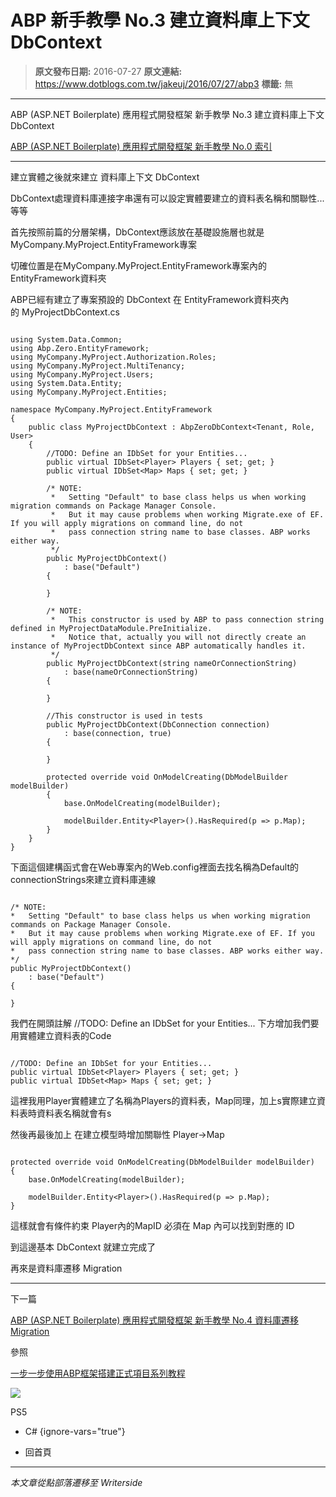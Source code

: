 # ABP 新手教學 No.3 建立資料庫上下文 DbContext

> **原文發布日期:** 2016-07-27
> **原文連結:** https://www.dotblogs.com.tw/jakeuj/2016/07/27/abp3
> **標籤:** 無

---

ABP (ASP.NET Boilerplate) 應用程式開發框架 新手教學 No.3 建立資料庫上下文 DbContext

​[ABP (ASP.NET Boilerplate) 應用程式開發框架 新手教學 No.0 索引](https://dotblogs.com.tw/jakeuj/2016/07/28/abp0)

---

建立實體之後就來建立 資料庫上下文 DbContext

DbContext處理資料庫連接字串還有可以設定實體要建立的資料表名稱和關聯性...等等

首先按照前篇的分層架構，DbContext應該放在基礎設施層也就是MyCompany.MyProject.EntityFramework專案

切確位置是在MyCompany.MyProject.EntityFramework專案內的EntityFramework資料夾

ABP已經有建立了專案預設的 DbContext 在 EntityFramework資料夾內的 MyProjectDbContext.cs

```

using System.Data.Common;
using Abp.Zero.EntityFramework;
using MyCompany.MyProject.Authorization.Roles;
using MyCompany.MyProject.MultiTenancy;
using MyCompany.MyProject.Users;
using System.Data.Entity;
using MyCompany.MyProject.Entities;

namespace MyCompany.MyProject.EntityFramework
{
    public class MyProjectDbContext : AbpZeroDbContext<Tenant, Role, User>
    {
        //TODO: Define an IDbSet for your Entities...
        public virtual IDbSet<Player> Players { set; get; }
        public virtual IDbSet<Map> Maps { set; get; }

        /* NOTE:
         *   Setting "Default" to base class helps us when working migration commands on Package Manager Console.
         *   But it may cause problems when working Migrate.exe of EF. If you will apply migrations on command line, do not
         *   pass connection string name to base classes. ABP works either way.
         */
        public MyProjectDbContext()
            : base("Default")
        {

        }

        /* NOTE:
         *   This constructor is used by ABP to pass connection string defined in MyProjectDataModule.PreInitialize.
         *   Notice that, actually you will not directly create an instance of MyProjectDbContext since ABP automatically handles it.
         */
        public MyProjectDbContext(string nameOrConnectionString)
            : base(nameOrConnectionString)
        {

        }

        //This constructor is used in tests
        public MyProjectDbContext(DbConnection connection)
            : base(connection, true)
        {

        }

        protected override void OnModelCreating(DbModelBuilder modelBuilder)
        {
            base.OnModelCreating(modelBuilder);

            modelBuilder.Entity<Player>().HasRequired(p => p.Map);
        }
    }
}
```

下面這個建構函式會在Web專案內的Web.config裡面去找名稱為Default的connectionStrings來建立資料庫連線

```

/* NOTE:
*   Setting "Default" to base class helps us when working migration commands on Package Manager Console.
*   But it may cause problems when working Migrate.exe of EF. If you will apply migrations on command line, do not
*   pass connection string name to base classes. ABP works either way.
*/
public MyProjectDbContext()
    : base("Default")
{

}
```

我們在開頭註解 //TODO: Define an IDbSet for your Entities... 下方增加我們要用實體建立資料表的Code

```

//TODO: Define an IDbSet for your Entities...
public virtual IDbSet<Player> Players { set; get; }
public virtual IDbSet<Map> Maps { set; get; }
```

這裡我用Player實體建立了名稱為Players的資料表，Map同理，加上s實際建立資料表時資料表名稱就會有s

然後再最後加上 在建立模型時增加關聯性 Player->Map

```

protected override void OnModelCreating(DbModelBuilder modelBuilder)
{
    base.OnModelCreating(modelBuilder);

    modelBuilder.Entity<Player>().HasRequired(p => p.Map);
}
```

這樣就會有條件約束 Player內的MapID 必須在 Map 內可以找到對應的 ID

到這邊基本 DbContext 就建立完成了

再來是資料庫遷移 Migration

---

下一篇

[ABP (ASP.NET Boilerplate) 應用程式開發框架 新手教學 No.4 資料庫遷移 Migration](https://dotblogs.com.tw/jakeuj/2016/07/27/abp4)

參照

[一步一步使用ABP框架搭建正式項目系列教程](http://www.cnblogs.com/farb/p/4849791.html)

![](https://card.psnprofiles.com/1/jakeuj.png)

PS5

* C#
{ignore-vars="true"}

* 回首頁

---

*本文章從點部落遷移至 Writerside*
